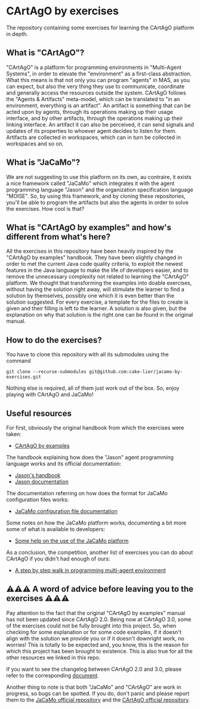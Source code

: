 # CArtAgO by exercises

The repository containing some exercises for learning the CArtAgO platform in depth.

## What is "CArtAgO"?

"CArtAgO" is a platform for programming environments in "Multi-Agent Systems", in order to elevate the "environment" as a first-class
abstraction. What this means is that not only you can program "agents" in MAS, as you can expect, but also the very thing they
use to communicate, coordinate and generally access the resources outside the system. CArtAgO follows the "Agents & Artifacts"
meta-model, which can be translated to "in an environment, everything is an artifact". An artifact is something that can be
acted upon by agents, through its operations making up their usage interface, and by other artifacts, through the operations
making up their linking interface. An artifact it can also be perceived, it can send signals and updates of its properties to
whoever agent decides to listen for them. Artifacts are collected in workspaces, which can in turn be collected in workspaces and
so on.

## What is "JaCaMo"?

We are not suggesting to use this platform on its own, au contraire, it exists a nice framework called "JaCaMo" which integrates
it with the agent programming language "Jason" and the organization specification language "MOISE". So, by using this framework,
and by cloning these repositories, you'll be able to program the artifacts but also the agents in order to solve the exercises.
How cool is that?

## What is "CArtAgO by examples" and how's different from what's here?

All the exercises in this repository have been heavily inspired by the "CArtAgO by examples" handbook. They have been slightly
changed in order to met the current Java code quality criteria, to exploit the newest features in the Java language to make the
life of developers easier, and to remove the unnecessary complexity not related to learning the "CArtAgO" platform.
We thought that transforming the examples into doable exercises, without having the solution right away,
will stimulate the learner to find a solution by themselves, possibly one which it is even better than the solution suggested.
For every exercise, a template for the files to create is given and their filling is left to the learner.
A solution is also given, but the explanation on why that solution is the right one can be found in the original manual.

## How to do the exercises?

You have to clone this repository with all its submodules using the command

```shell
git clone --recurse-submodules git@github.com:cake-lier/jacamo-by-exercises.git
```

Nothing else is required, all of them just work out of the box. So, enjoy playing with CArtAgO and JaCaMo!

## Useful resources

For first, obviously the original handbook from which the exercises were taken:

* [CArtAgO by examples](https://github.com/CArtAgO-lang/cartago/blob/b98b0e511a7e908a3fbaa54027e46f43f68cc406/docs/cartago_by_examples/cartago_by_examples.pdf)

The handbook explaining how does the "Jason" agent programming language works and its official documentation:

* [Jason's handbook](https://github.com/jason-lang/jason/blob/e6af9633060cdf5564263fc7bc3b94417ad6bf23/doc/Jason.pdf)
* [Jason documentation](https://www.emse.fr/~boissier/enseignement/maop13/doc/jason-api/jason/stdlib/package-summary.html)

The documentation referring on how does the format for JaCaMo configuration files works:

* [JaCaMo configuration file documentation](https://github.com/jacamo-lang/jacamo/blob/d7320760706cd67bcda7d5481aae5421a51a3dd0/doc/jcm.adoc)

Some notes on how the JaCaMo platform works, documenting a bit more some of what is available to developers:

* [Some help on the use of the JaCaMo platform](https://www.emse.fr/~boissier/enseignement/maop17-spring/doc/help.html)

As a conclusion, the competition, another list of exercises you can do about CArtAgO if you didn't had enough of ours:

* [A step by step walk in programming multi-agent environment](https://www.emse.fr/~boissier/enseignement/maop19-winter/env-step-by-step.html)

## ⚠️⚠️⚠️ A word of advice before leaving you to the exercises ⚠️⚠️⚠️

Pay attention to the fact that the original "CArtAgO by examples" manual has not been updated since CArtAgO 2.0. Being now at
CArtAgO 3.0, some of the exercises could not be fully brought into this project. So, when checking for some explanation or for some
code examples, if it doesn't align with the solution we provide you or if it doesn't downright work, no worries! This is totally
to be expected and, you know, this is the reason for which this project has been brought to existence. This is also true for all
the other resources we linked in this repo.

If you want to see the changelog between CArtAgO 2.0 and 3.0, please refer to the corresponding [document](cartago3_changelog.md).

Another thing to note is that both "JaCaMo" and "CArtAgO" are work in progress, so bugs can be spotted. If you do, don't panic and
please report them to the [JaCaMo official repository](https://github.com/jacamo-lang/jacamo) and the [CArtAgO official repository](https://github.com/CArtAgO-lang/cartago).
